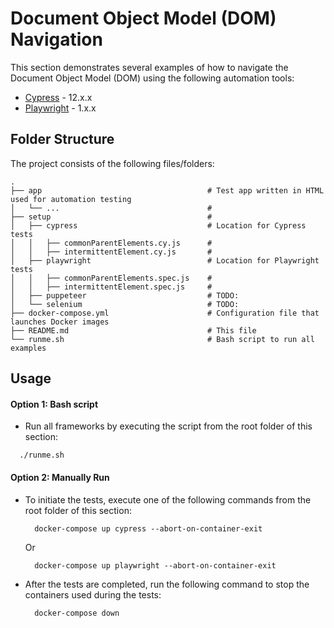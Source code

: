 # Document Object Model (DOM) Navigation

This section demonstrates several examples of how to navigate the Document Object Model (DOM) using the following automation tools:

- [Cypress](https://www.cypress.io/) - 12.x.x
- [Playwright](https://playwright.dev/) - 1.x.x
## Folder Structure

The project consists of the following files/folders:

```
.
├── app                                     # Test app written in HTML used for automation testing
│   └── ...                                 #
├── setup                                   #
│   ├── cypress                             # Location for Cypress tests
│   │   ├── commonParentElements.cy.js      #
│   │   ├── intermittentElement.cy.js       #
│   ├── playwright                          # Location for Playwright tests
│   │   ├── commonParentElements.spec.js    #
│   │   ├── intermittentElement.spec.js     #
│   ├── puppeteer                           # TODO:
│   └── selenium                            # TODO:
├── docker-compose.yml                      # Configuration file that launches Docker images
├── README.md                               # This file
└── runme.sh                                # Bash script to run all examples
```

## Usage

#### Option 1: Bash script
  - Run all frameworks by executing the script from the root folder of this section:
  ```
    ./runme.sh
  ```

#### Option 2: Manually Run
- To initiate the tests, execute one of the following commands from the root folder of this section:
    ```
      docker-compose up cypress --abort-on-container-exit
    ```
    Or
    ```
      docker-compose up playwright --abort-on-container-exit
    ```
- After the tests are completed, run the following command to stop the containers used during the tests:
    ```
      docker-compose down
    ```
